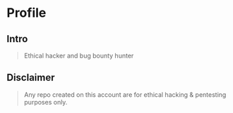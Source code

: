 # Profile

## Intro
> Ethical hacker and bug bounty hunter

## Disclaimer
> Any repo created on this account are for ethical hacking & pentesting purposes only.
